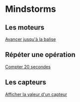 # Mindstorms

## Les moteurs


[Avancer jusqu'à la balise](avancer_jusqua_balise.md)


## Répéter une opération

[Compter 20 secondes](compter_20_secondes.md)


## Les capteurs


[Afficher la valeur d'un capteur](afficher_valeur_capteur.md)


